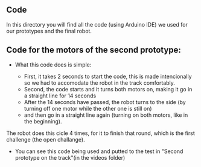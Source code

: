 ## Code

In this directory you will find all the code (using Arduino IDE) we used for our prototypes and the final robot.

## Code for the motors of the second prototype:

- What this code does is simple: 

   - First, it takes 2 seconds to start the code, this is made intencionally so we had to accomodate the robot in the track            comfortably.
   - Second, the code starts and it turns both motors on, making it go in a straight line for 14 seconds
   - After the 14 seconds have passed, the robot turns to the side (by turning off one motor while the other one is still on)
   - and then go in a straight line again (turning on both motors, like in the beginning).

The robot does this cicle 4 times, for it to finish that round, which is the first challenge (the open challange).

- You can see this code being used and putted to the test in "Second prototype on the track"(in the videos folder)
